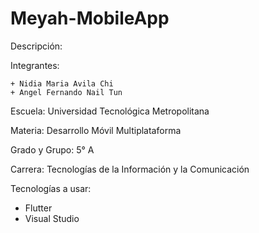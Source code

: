 # Meyah-MobileApp

Descripción:





Integrantes:

    + Nidia Maria Avila Chi
    + Angel Fernando Nail Tun
    
 Escuela: Universidad Tecnológica Metropolitana
 
 Materia: Desarrollo Móvil Multiplataforma
 
 Grado y Grupo: 5° A
 
 Carrera: Tecnologías de la Información y la Comunicación
 
 Tecnologías a usar:
   - Flutter
   - Visual Studio
 
 
 
 
